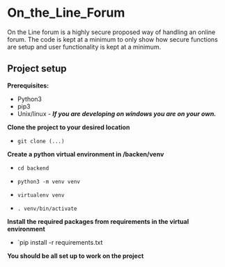# On_the_Line_Forum
On the Line forum is a highly secure proposed way of handling an online forum. The code is kept at a minimum to only show how secure functions are setup and user functionality is kept at a minimum.

## Project setup

**Prerequisites:**
* Python3
* pip3
* Unix/linux - ***If you are developing on windows you are on your own.***

**Clone the project to your desired location**

* `git clone (...)`

**Create a python virtual environment in /backen/venv**

* `cd backend`

* `python3 -m venv venv`

* `virtualenv venv`

* `. venv/bin/activate`

**Install the required packages from requirements in the virtual environment**
* `pip install -r requirements.txt

**You should be all set up to work on the project**
